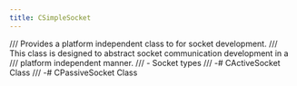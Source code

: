 ```yaml
---
title: CSimpleSocket
---
```

/// Provides a platform independent class to for socket development.
/// This class is designed to abstract socket communication development in a
/// platform independent manner.
/// - Socket types
///  -# CActiveSocket Class
///  -# CPassiveSocket Class
